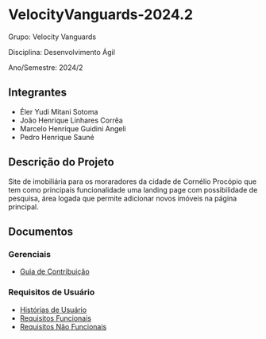 # VelocityVanguards-2024.2

Grupo: Velocity Vanguards

Disciplina: Desenvolvimento Ágil

Ano/Semestre: 2024/2

## Integrantes

- Éler Yudi Mitani Sotoma
- João Henrique Linhares Corrêa
- Marcelo Henrique Guidini Angeli
- Pedro Henrique Sauné

## Descrição do Projeto

Site de imobiliária para os moraradores da cidade de Cornélio Procópio que tem como principais funcionalidade uma landing page com possibilidade de pesquisa, área logada que permite adicionar novos imóveis na página principal.

## Documentos

### Gerenciais

- [Guia de Contribuição](CONTRIBUTING.md)

### Requisitos de Usuário

- [Histórias de Usuário](<Requisitos de Usuário/HistoriasUsuario.md>)
- [Requisitos Funcionais](<Requisitos de Usuário/RF.md>)
- [Requisitos Não Funcionais](<Requisitos de Usuário/RNF.md>)
